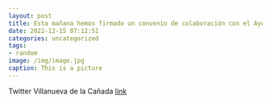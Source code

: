 ```yaml
---
layout: post
title: Esta mañana hemos firmado un convenio de colaboración con el Ayuntamiento de VillanuevaDelPardillo para mejorar la capacidad de...
date: 2022-12-15 07:12:51
categories: uncategorized
tags:
- random
image: /img/image.jpg
caption: This is a picture
---
```

Twitter Villanueva de la Cañada [link](https://twitter.com/AytoVDLCanada/status/1602991127354920961)
